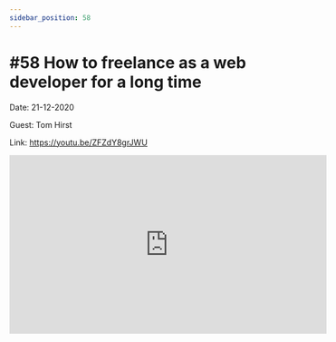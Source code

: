 ```yaml
---
sidebar_position: 58
---
```


# #58 How to freelance as a web developer for a long time

Date: 21-12-2020

Guest: Tom Hirst

Link: https://youtu.be/ZFZdY8grJWU

<iframe width="560" height="315" src="https://www.youtube.com/embed/ZFZdY8grJWU" title="YouTube video player" frameborder="0" allow="accelerometer; autoplay; clipboard-write; encrypted-media; gyroscope; picture-in-picture; web-share" allowfullscreen></iframe>